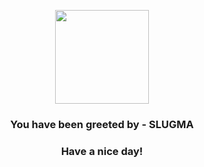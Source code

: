 <p align="center">
            <img src="https://raw.githubusercontent.com/PokeAPI/sprites/master/sprites/pokemon/218.png" width="150" height="150">
          </p>
          <h3 align="center">You have been greeted by - <b>SLUGMA</b></h3>
          <h3 align="center">Have a nice day!</h3>
